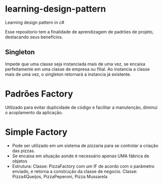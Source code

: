 # learning-design-pattern

Learning design pattern in c#

Esse repositorio tem a finalidade de aprendizagem de padrões de projeto, destacando seus benefícios. 

## Singleton
Impede que uma classe seja instanciada mais de uma vez, se encaixa perfeitamente em uma classe de empresa ou filial.
Ao instancia a classe mais de uma vez, o singleton retornará a instancia já existente.

# Padrões Factory
Utilizado para evitar duplicidade de código e facilitar a manutenção, diminui o acoplamento da aplicação.
# Simple Factory 
- Pode ser utilizado em um sistema de pizzaria para se controlar a criação das pizzas.
- Se encaixa em situação aonde é necessário apenas UMA fábrica de objetos 
- Estrutura:
   Classe: PizzaFactory com um IF de acordo com o parâmetro enviado, e retorna a construção da classe de negocio.
   Classe: Pizza4Queijos, PizzaPeperoni, Pizza Mussarela
